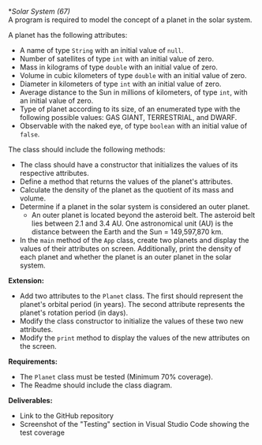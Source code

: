 **Solar System (*67)**  
A program is required to model the concept of a planet in the solar system.

A planet has the following attributes:
- A name of type `String` with an initial value of `null`.
- Number of satellites of type `int` with an initial value of zero.
- Mass in kilograms of type `double` with an initial value of zero.
- Volume in cubic kilometers of type `double` with an initial value of zero.
- Diameter in kilometers of type `int` with an initial value of zero.
- Average distance to the Sun in millions of kilometers, of type `int`, with an initial value of zero.
- Type of planet according to its size, of an enumerated type with the following possible values: GAS GIANT, TERRESTRIAL, and DWARF.
- Observable with the naked eye, of type `boolean` with an initial value of `false`.

The class should include the following methods:
- The class should have a constructor that initializes the values of its respective attributes.
- Define a method that returns the values of the planet's attributes.
- Calculate the density of the planet as the quotient of its mass and volume.
- Determine if a planet in the solar system is considered an outer planet.
  - An outer planet is located beyond the asteroid belt. The asteroid belt lies between 2.1 and 3.4 AU. One astronomical unit (AU) is the distance between the Earth and the Sun = 149,597,870 km.
- In the `main` method of the `App` class, create two planets and display the values of their attributes on screen. Additionally, print the density of each planet and whether the planet is an outer planet in the solar system.

**Extension:**
- Add two attributes to the `Planet` class. The first should represent the planet's orbital period (in years). The second attribute represents the planet's rotation period (in days).
- Modify the class constructor to initialize the values of these two new attributes.
- Modify the `print` method to display the values of the new attributes on the screen.

**Requirements:**
- The `Planet` class must be tested (Minimum 70% coverage).
- The Readme should include the class diagram.

**Deliverables:**
- Link to the GitHub repository
- Screenshot of the "Testing" section in Visual Studio Code showing the test coverage